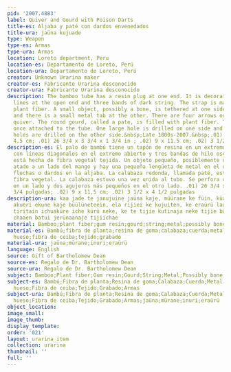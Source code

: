 ```yaml
---
pid: '2007.4883'
label: Quiver and Gourd with Poison Darts
title-es: Aljaba y paté con dardos envenedados
title-ura: jaüna kujuade
type: Weapon
type-es: Armas
type-ura: Armas
location: Loreto department, Peru
location-es: Departamento de Loreto, Perú
location-ura: Departamento de Loreto, Perú
creator: Unknown Urarina maker
creator-es: Fabricante Urarina desconocido
creator-ura: Fabricante Urarina desconocido
description: The bamboo tube has a resin plug at one end. It is decorated with diagonal
  lines at the open end and three bands of dark string. The strap is made of woven
  plant fiber. A small object, possibly a bone, is tethered at one side of the handle
  and there is a small metal tab at the other. There are four arrows or darts in the
  quiver. The round gourd, called a pate, is filled with plant fiber. The gourd was
  once attached to the tube. One large hole is drilled on one side and two smaller
  holes are drilled on the other side.&nbsp;Late 1800s-2007.&nbsp;.01) 68 x 9.5 x
  4.5 cm; .01) 26 3/4 x 3 3/4 x 1 3/4 in ; .02) 9 x 11.5 cm; .02) 3 1/2 x 4 1/2 in
description-es: El palo de bambú tiene un tapón de resina en un extremo. Está decorado
  con líneas diagonales en el extremo abierto y tres bandas de hilo oscuro. La correa
  está hecha de fibra vegetal tejida. Un objeto pequeño, posiblemente un hueso, está
  atado a un lado del mango y hay una pequeña lengüeta de metal en el otro. Hay cuatro
  flechas o dardos en la aljaba. La calabaza redonda, llamada paté, está llena de
  fibra vegetal. La calabaza estuvo una vez unida al tubo. Se perfora un agujero grande
  en un lado y dos agujeros más pequeños en el otro lado. .01) 26 3/4 x 3 3/4 x 1
  3/4 pulgadas; .02) 9 x 11,5 cm; .02) 3 1/2 x 4 1/2 pulgadas
description-ura: kaa jade te janujuine jaüna kaje, müürane ke füin, küani batui siriin,
  akueri ekune kaje büülüneteein, ela rijiei ke kujuiten, ke eraürü laujuiri jachüin
  tiritain ichuaküre iche kürü neke, ke te tijie kutinaja neke tijie bükü tijiichain,
  chaaen batui jerünaanaje tijiichae
material: Bamboo;plant fiber;gum resin;gourd;string;metal;possibly bone;capok fiber;weaving;incising
material-es: Bambú;fibra de planta;resina de goma;calabaza;cuerda;metal;posiblemente
  hueso;fibra de ceiba;tejido;grabado
material-ura: jaüna;mürane;inuri;eraürü
language: English
source: Gift of Bartholomew Dean
source-es: Regalo de Dr. Bartholomew Dean
source-ura: Regalo de Dr. Bartholomew Dean
subject: Bamboo;Plant fiber;Gum resin;Gourd;String;Metal;Possibly bone;Capok fiber;Weaving;Incising;Weapon
subject-es: Bambú;Fibra de planta;Resina de goma;Calabaza;Cuerda;Metal;Posiblemente
  hueso;Fibra de ceiba;Tejido;Grabado;Armas
subject-ura: Bambú;Fibra de planta;Resina de goma;Calabaza;Cuerda;Metal;Posiblemente
  hueso;Fibra de ceiba;Tejido;Grabado;Armas;jaüna;mürane;inuri;eraürü
object_location:
image_small:
image_thumb:
display_template:
order: '021'
layout: urarina_item
collection: urarina
thumbnail: ''
full: ''
---
```

